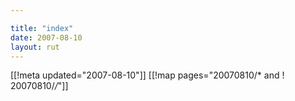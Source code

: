 ```yaml
---

title: "index"
date: 2007-08-10
layout: rut
---
```


[[!meta updated="2007-08-10"]]
[[!map pages="20070810/* and ! 20070810/*/*"]]

